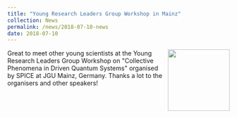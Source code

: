 ```yaml
---
title: "Young Research Leaders Group Workshop in Mainz"
collection: News
permalink: /news/2018-07-10-news
date: 2018-07-10
---
```

<img src="{{ '/images/spice.png'}}" width='140' align='right'/>
Great to meet other young scientists at the Young Research Leaders Group Workshop on "Collective Phenomena in Driven Quantum Systems" organised by SPICE at JGU Mainz, Germany. Thanks a lot to the organisers and other speakers!
